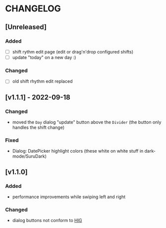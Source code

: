 # CHANGELOG

## [Unreleased]

### Added

- [ ] shift rythm edit page (edit or drag'n'drop configured shifts)
- [ ] update "today" on a new day :)

### Changed

- [ ] old shift rhythm edit replaced

## [v1.1.1] - 2022-09-18

### Changed

- moved the `Day` dialog "update" button above the `Divider` (the button only handles the shift change)

### Fixed

- Dialog: DatePicker highlight colors (these white on white stuff in dark-mode/SuruDark)

## [v1.1.0]

### Added

- performance improvements while swiping left and right

### Changed

- dialog buttons not conform to [HIG](https://docs.ubports.com/en/latest/humanguide/app-layout/dialogs.html)

